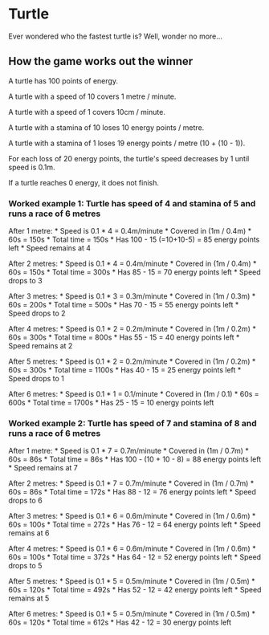# Turtle

Ever wondered who the fastest turtle is?  Well, wonder no more...

## How the game works out the winner

A turtle has 100 points of energy.

A turtle with a speed of 10 covers 1 metre / minute.

A turtle with a speed of 1 covers 10cm / minute.

A turtle with a stamina of 10 loses 10 energy points / metre.

A turtle with a stamina of 1 loses 19 energy points / metre (10 + (10 - 1)).

For each loss of 20 energy points, the turtle's speed decreases by 1 until speed is 0.1m.

If a turtle reaches 0 energy, it does not finish.

### Worked example 1: Turtle has speed of 4 and stamina of 5 and runs a race of 6 metres

After 1 metre:
    * Speed is 0.1 * 4 = 0.4m/minute
    * Covered in (1m / 0.4m) * 60s = 150s
    * Total time = 150s
    * Has 100 - 15 (=10+10-5) = 85 energy points left
    * Speed remains at 4

After 2 metres:
    * Speed is 0.1 * 4 = 0.4m/minute
    * Covered in (1m / 0.4m) * 60s = 150s
    * Total time = 300s
    * Has 85 - 15 = 70 energy points left
    * Speed drops to 3

After 3 metres:
    * Speed is 0.1 * 3 = 0.3m/minute
    * Covered in (1m / 0.3m) * 60s = 200s
    * Total time = 500s
    * Has 70 - 15 = 55 energy points left
    * Speed drops to 2

After 4 metres:
    * Speed is 0.1 * 2 = 0.2m/minute
    * Covered in (1m / 0.2m) * 60s = 300s
    * Total time = 800s
    * Has 55 - 15 = 40 energy points left
    * Speed remains at 2

After 5 metres:
    * Speed is 0.1 * 2 = 0.2m/minute
    * Covered in (1m / 0.2m) * 60s = 300s
    * Total time = 1100s
    * Has 40 - 15 = 25 energy points left
    * Speed drops to 1

After 6 metres:
    * Speed is 0.1 * 1 = 0.1/minute
    * Covered in (1m / 0.1) * 60s = 600s
    * Total time = 1700s
    * Has 25 - 15 = 10 energy points left

### Worked example 2: Turtle has speed of 7 and stamina of 8 and runs a race of 6 metres

After 1 metre:
    * Speed is 0.1 * 7 = 0.7m/minute
    * Covered in (1m / 0.7m) * 60s = 86s
    * Total time = 86s
    * Has 100 - (10 + 10 - 8) = 88 energy points left
    * Speed remains at 7

After 2 metres:
    * Speed is 0.1 * 7 = 0.7m/minute
    * Covered in (1m / 0.7m) * 60s = 86s
    * Total time = 172s
    * Has 88 - 12 = 76 energy points left
    * Speed drops to 6

After 3 metres:
    * Speed is 0.1 * 6 = 0.6m/minute
    * Covered in (1m / 0.6m) * 60s = 100s
    * Total time = 272s
    * Has 76 - 12 = 64 energy points left
    * Speed remains at 6

After 4 metres:
    * Speed is 0.1 * 6 = 0.6m/minute
    * Covered in (1m / 0.6m) * 60s = 100s
    * Total time = 372s
    * Has 64 - 12 = 52 energy points left
    * Speed drops to 5

After 5 metres:
    * Speed is 0.1 * 5 = 0.5m/minute
    * Covered in (1m / 0.5m) * 60s = 120s
    * Total time = 492s
    * Has 52 - 12 = 42 energy points left
    * Speed remains at 5

After 6 metres:
    * Speed is 0.1 * 5 = 0.5m/minute
    * Covered in (1m / 0.5m) * 60s = 120s
    * Total time = 612s
    * Has 42 - 12 = 30 energy points left
